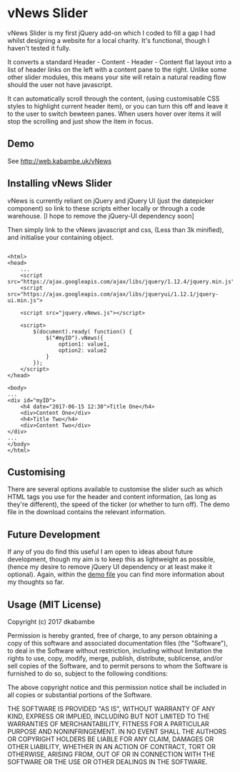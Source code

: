 # vNews Slider
vNews Slider is my first jQuery add-on which I coded to fill a gap I had whilst designing a website for a local charity. It's functional, though I haven't tested it fully.

It converts a standard Header - Content - Header - Content flat layout into a list of header links on the left with a content pane to the right. Unlike some other slider modules, this means your site will retain a natural reading flow should the user not have javascript.

It can automatically scroll through the content, (using customisable CSS styles to highlight current header item), or you can turn this off and leave it to the user to switch bewteen panes. When users hover over items it will stop the scrolling and just show the item in focus.

## Demo
See http://web.kabambe.uk/vNews

## Installing vNews Slider
vNews is currently reliant on jQuery and jQuery UI (just the datepicker component) so link to these scripts either locally or through a code warehouse. [I hope to remove the jQuery-UI dependency soon]

Then simply link to the vNews javascript and css, (Less than 3k minified), and initialise your containing object.

<pre><code>
&lt;html&gt;
&lt;head&gt;
	...
	&lt;script src="https://ajax.googleapis.com/ajax/libs/jquery/1.12.4/jquery.min.js"&gt;
	&lt;script src="https://ajax.googleapis.com/ajax/libs/jqueryui/1.12.1/jquery-ui.min.js"&gt;

	&lt;script src="jquery.vNews.js"&gt;&lt;/script&gt;
	
	&lt;script&gt;
		$(document).ready( function() {
			$("#myID").vNews({
				option1: value1,
				option2: value2
			}
		});
	&lt;/script&gt;
&lt;/head&gt;

&lt;body&gt;
...
&lt;div id="myID"&gt;
	&lt;h4 date="2017-06-15 12:30"&gt;Title One&lt;/h4&gt;
	&lt;div&gt;Content One&lt;/div&gt;
	&lt;h4&gt;Title Two&lt;/h4&gt;
	&lt;div&gt;Content Two&lt;/div&gt;
&lt;/div&gt;
...
&lt;/body&gt;
&lt;/html&gt;
</code></pre>

## Customising
There are several options available to customise the slider such as which HTML tags you use for the header and content information, (as  long as they're different), the speed of the ticker (or whether to turn off). The demo file in the download contains the relevant information.

## Future Development

If any of you do find this useful I am open to ideas about future development, though my aim is to keep this as lightweight as possible, (hence my desire to remove jQuery UI dependency or at least make it optional). Again, within the [demo file](http://web.kabambe.uk/vNews) you can find more information about my thoughts so far.

## Usage (MIT License)

Copyright (c) 2017 dkabambe

Permission is hereby granted, free of charge, to any person obtaining a copy
of this software and associated documentation files (the "Software"), to deal
in the Software without restriction, including without limitation the rights
to use, copy, modify, merge, publish, distribute, sublicense, and/or sell
copies of the Software, and to permit persons to whom the Software is
furnished to do so, subject to the following conditions:

The above copyright notice and this permission notice shall be included in all
copies or substantial portions of the Software.

THE SOFTWARE IS PROVIDED "AS IS", WITHOUT WARRANTY OF ANY KIND, EXPRESS OR
IMPLIED, INCLUDING BUT NOT LIMITED TO THE WARRANTIES OF MERCHANTABILITY,
FITNESS FOR A PARTICULAR PURPOSE AND NONINFRINGEMENT. IN NO EVENT SHALL THE
AUTHORS OR COPYRIGHT HOLDERS BE LIABLE FOR ANY CLAIM, DAMAGES OR OTHER
LIABILITY, WHETHER IN AN ACTION OF CONTRACT, TORT OR OTHERWISE, ARISING FROM,
OUT OF OR IN CONNECTION WITH THE SOFTWARE OR THE USE OR OTHER DEALINGS IN THE
SOFTWARE.
